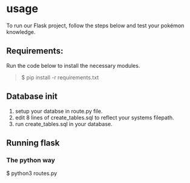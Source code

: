 # usage
To run our Flask project, follow the steps below and test your pokémon knowledge.

## Requirements:
Run the code below to install the necessary modules.

>$ pip install -r requirements.txt

## Database init
1. setup your databse in route.py file.
2. edit 8 lines of create_tables.sql to reflect your systems filepath.
2. run create_tables.sql in your database.

## Running flask
### The python way

$ python3 routes.py

